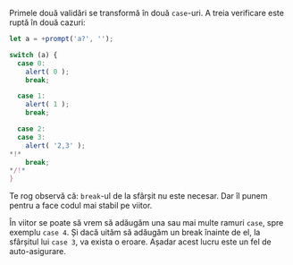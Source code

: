 Primele două validări se transformă în două `case`-uri. A treia verificare este ruptă în două cazuri:

```js run
let a = +prompt('a?', '');

switch (a) {
  case 0:
    alert( 0 );
    break;

  case 1:
    alert( 1 );
    break;

  case 2:
  case 3:
    alert( '2,3' );
*!*
    break;
*/!*
}
```

Te rog observă că: `break`-ul de la sfârșit nu este necesar. Dar îl punem pentru a face codul mai stabil pe viitor.

În viitor se poate să vrem să adăugăm una sau mai multe ramuri `case`, spre exemplu `case 4`. Și dacă uităm să adăugăm un break înainte de el, la sfârșitul lui `case 3`, va exista o eroare. Așadar acest lucru este un fel de auto-asigurare.